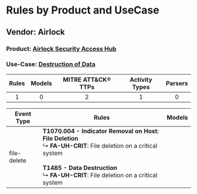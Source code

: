 Rules by Product and UseCase
============================
Vendor: Airlock
---------------
### Product: [Airlock Security Access Hub](../ds_airlock_airlock_security_access_hub.md)
### Use-Case: [Destruction of Data](../../../../UseCases/uc_destruction_of_data.md)

| Rules | Models | MITRE ATT&CK® TTPs | Activity Types | Parsers |
|:-----:|:------:|:------------------:|:--------------:|:-------:|
|   1   |   0    |         2          |       1        |    0    |

| Event Type  | Rules    | Models |
| ---- | ---- | ------ |
| file-delete | <b>T1070.004 - Indicator Removal on Host: File Deletion</b><br> ↳ <b>FA-UH-CRIT</b>: File deletion on a critical system<br><br><b>T1485 - Data Destruction</b><br> ↳ <b>FA-UH-CRIT</b>: File deletion on a critical system |        |